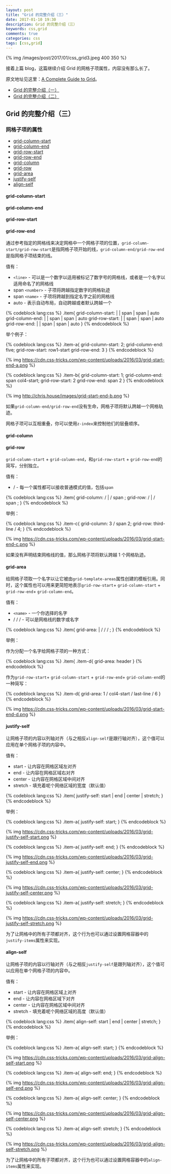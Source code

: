 ```yaml
---
layout: post
title: "Grid 的完整介绍（三）"
date: 2017-01-10 19:30
description: Grid 的完整介绍（三）
keywords: css,grid
comments: true
categories: css
tags: [css,grid]
---
```


{% img /images/post/2017/01/css_grid3.jpeg 400 350 %}

接着上篇 blog，这篇继续介绍 Grid 的网格子项属性，内容没有那么长了。

原文地址见这里：[A Complete Guide to Grid](https://css-tricks.com/snippets/css/complete-guide-grid/)。

* [Grid 的完整介绍（一）](http://zhaozhiming.github.io/blog/2017/01/08/complete-guide-grid-zhcn-part1/)
* [Grid 的完整介绍（二）](http://zhaozhiming.github.io/blog/2017/01/09/complete-guide-grid-zhcn-part2/)

<!--more-->

## Grid 的完整介绍（三）

### 网格子项的属性

* [grid-column-start](#grid-column-start)
* [grid-column-end](#grid-column-end)
* [grid-row-start](#grid-row-start)
* [grid-row-end](#grid-row-end)
* [grid-column](#grid-column)
* [grid-row](#grid-row)
* [grid-area](#grid-area)
* [justify-self](#justify-self)
* [align-self](#align-self)

#### grid-column-start
#### grid-column-end
#### grid-row-start
#### grid-row-end
  
通过参考指定的网格线来决定网格中一个网格子项的位置，`grid-column-start/grid-row-start`是指网格子项开始的线，`grid-column-end/grid-row-end`是指网格子项结束的线。

值有：

* `<line>` - 可以是一个数字以适用被标记了数字号的网格线，或者是一个名字以适用命名了的网格线
* span `<number>` - 子项将跨越指定数字的网格轨迹
* span `<name>` - 子项将跨越到指定名字之前的网格线
* auto - 表示自动布局，自动跨越或者默认跨越一个

{% codeblock lang:css %}
.item{
  grid-column-start: <number> | <name> | span <number> | span <name> | auto
  grid-column-end: <number> | <name> | span <number> | span <name> | auto
  grid-row-start: <number> | <name> | span <number> | span <name> | auto
  grid-row-end: <number> | <name> | span <number> | span <name> | auto
}
{% endcodeblock %}

举个例子：

{% codeblock lang:css %}
.item-a{
  grid-column-start: 2;
  grid-column-end: five;
  grid-row-start: row1-start
  grid-row-end: 3
}
{% endcodeblock %}

{% img https://cdn.css-tricks.com/wp-content/uploads/2016/03/grid-start-end-a.png %}

{% codeblock lang:css %}
.item-b{
  grid-column-start: 1;
  grid-column-end: span col4-start;
  grid-row-start: 2
  grid-row-end: span 2
}
{% endcodeblock %}

{% img http://chris.house/images/grid-start-end-b.png %}

如果`grid-column-end/grid-row-end`没有生命，网格子项将默认跨越一个网格轨迹。

网格子项可以互相重叠，你可以使用`z-index`来控制他们的层叠顺序。

#### grid-column
#### grid-row

`grid-column-start` + `grid-column-end`，和`grid-row-start` + `grid-row-end`的简写，分别独立。

值有：

* <start-line> / <end-line> - 每一个属性都可以接收普通模式的值，包括`span`

{% codeblock lang:css %}
.item{
  grid-column: <start-line> / <end-line> | <start-line> / span <value>;
  grid-row: <start-line> / <end-line> | <start-line> / span <value>;
}
{% endcodeblock %}

举例：

{% codeblock lang:css %}
.item-c{
  grid-column: 3 / span 2;
  grid-row: third-line / 4;
}
{% endcodeblock %}

{% img https://cdn.css-tricks.com/wp-content/uploads/2016/03/grid-start-end-c.png %}

如果没有声明结束网格线的值，那么网格子项将默认跨越 1 个网格轨迹。

#### grid-area

给网格子项取一个名字以让它被由`grid-template-areas`属性创建的模板引用。同时，这个属性也可以用来更简短地表示`grid-row-start`+ `grid-column-start` + `grid-row-end`+ `grid-column-end`。

值有：

* `<name>` - 一个你选择的名字
* <row-start> / <column-start> / <row-end> / <column-end> - 可以是网格线的数字或名字

{% codeblock lang:css %}
.item{
  grid-area: <name> | <row-start> / <column-start> / <row-end> / <column-end>;
}
{% endcodeblock %}

举例：

作为分配一个名字给网格子项的一种方式：

{% codeblock lang:css %}
.item{
.item-d{
  grid-area: header
}
{% endcodeblock %}

作为`grid-row-start`+ `grid-column-start` + `grid-row-end`+ `grid-column-end`的一种简写：

{% codeblock lang:css %}
.item-d{
  grid-area: 1 / col4-start / last-line / 6
}
{% endcodeblock %}

{% img https://cdn.css-tricks.com/wp-content/uploads/2016/03/grid-start-end-d.png %}

#### justify-self

让网格子项的内容以列轴对齐（与之相反`align-self`是跟行轴对齐），这个值可以应用在单个网格子项的内容中。

值有：

* start - 让内容在网格区域左对齐
* end - 让内容在网格区域右对齐
* center - 让内容在网格区域中间对齐
* stretch - 填充着呢个网络区域的宽度（默认值）

{% codeblock lang:css %}
.item{
  justify-self: start | end | center | stretch;
}
{% endcodeblock %}

举例：

{% codeblock lang:css %}
.item-a{
  justify-self: start;
}
{% endcodeblock %}

{% img https://cdn.css-tricks.com/wp-content/uploads/2016/03/grid-justify-self-start.png %}

{% codeblock lang:css %}
.item-a{
  justify-self: end;
}
{% endcodeblock %}

{% img https://cdn.css-tricks.com/wp-content/uploads/2016/03/grid-justify-self-end.png %}

{% codeblock lang:css %}
.item-a{
  justify-self: center;
}
{% endcodeblock %}

{% img https://cdn.css-tricks.com/wp-content/uploads/2016/03/grid-justify-self-center.png %}

{% codeblock lang:css %}
.item-a{
  justify-self: stretch;
}
{% endcodeblock %}

{% img https://cdn.css-tricks.com/wp-content/uploads/2016/03/grid-justify-self-stretch.png %}

为了让网格中的所有子项都对齐，这个行为也可以通过设置网格容器中的`justify-items`属性来实现。

#### align-self

让网格子项的内容以行轴对齐（与之相反`justify-self`是跟列轴对齐），这个值可以应用在单个网格子项的内容中。

值有：

* start - 让内容在网格区域上对齐
* end - 让内容在网格区域下对齐
* center - 让内容在网格区域中间对齐
* stretch - 填充着呢个网络区域的高度（默认值）

{% codeblock lang:css %}
.item{
  align-self: start | end | center | stretch;
}
{% endcodeblock %}

举例：

{% codeblock lang:css %}
.item-a{
  align-self: start;
}
{% endcodeblock %}

{% img https://cdn.css-tricks.com/wp-content/uploads/2016/03/grid-align-self-start.png %}

{% codeblock lang:css %}
.item-a{
  align-self: end;
}
{% endcodeblock %}

{% img https://cdn.css-tricks.com/wp-content/uploads/2016/03/grid-align-self-end.png %}

{% codeblock lang:css %}
.item-a{
  align-self: center;
}
{% endcodeblock %}

{% img https://cdn.css-tricks.com/wp-content/uploads/2016/03/grid-align-self-center.png %}

{% codeblock lang:css %}
.item-a{
  align-self: stretch;
}
{% endcodeblock %}

{% img https://cdn.css-tricks.com/wp-content/uploads/2016/03/grid-align-self-stretch.png %}

为了让网格中的所有子项都对齐，这个行为也可以通过设置网格容器中的`align-items`属性来实现。


